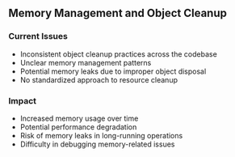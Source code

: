 ## Memory Management and Object Cleanup

### Current Issues

- Inconsistent object cleanup practices across the codebase
- Unclear memory management patterns
- Potential memory leaks due to improper object disposal
- No standardized approach to resource cleanup

### Impact

- Increased memory usage over time
- Potential performance degradation
- Risk of memory leaks in long-running operations
- Difficulty in debugging memory-related issues
